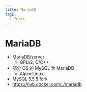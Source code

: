 ```yaml
---
title: MariaDB
tags:
  - Topic
---
```


# MariaDB

- [MariaDB/server](https://github.com/MariaDB/server)
  - GPLv2, C/C++
- 部分 OS 的 MySQL 为 MariaDB
  - AlpineLinux
- MySQL 5.5.5 fork
- https://hub.docker.com/_/mariadb
